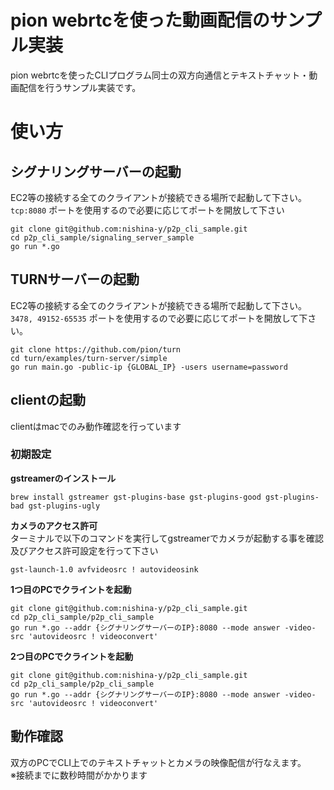 # pion webrtcを使った動画配信のサンプル実装
pion webrtcを使ったCLIプログラム同士の双方向通信とテキストチャット・動画配信を行うサンプル実装です。

# 使い方

## シグナリングサーバーの起動
EC2等の接続する全てのクライアントが接続できる場所で起動して下さい。  
`tcp:8080` ポートを使用するので必要に応じてポートを開放して下さい  
```
git clone git@github.com:nishina-y/p2p_cli_sample.git
cd p2p_cli_sample/signaling_server_sample
go run *.go
```

## TURNサーバーの起動
EC2等の接続する全てのクライアントが接続できる場所で起動して下さい。  
`3478, 49152-65535` ポートを使用するので必要に応じてポートを開放して下さい。  
```
git clone https://github.com/pion/turn
cd turn/examples/turn-server/simple
go run main.go -public-ip {GLOBAL_IP} -users username=password
```

## clientの起動
clientはmacでのみ動作確認を行っています

### 初期設定

**gstreamerのインストール**
```
brew install gstreamer gst-plugins-base gst-plugins-good gst-plugins-bad gst-plugins-ugly
```

**カメラのアクセス許可**  
ターミナルで以下のコマンドを実行してgstreamerでカメラが起動する事を確認及びアクセス許可設定を行って下さい
```
gst-launch-1.0 avfvideosrc ! autovideosink
```

**1つ目のPCでクライントを起動**
```
git clone git@github.com:nishina-y/p2p_cli_sample.git
cd p2p_cli_sample/p2p_cli_sample
go run *.go --addr {シグナリングサーバーのIP}:8080 --mode answer -video-src 'autovideosrc ! videoconvert' 
```

**2つ目のPCでクライントを起動**
```
git clone git@github.com:nishina-y/p2p_cli_sample.git
cd p2p_cli_sample/p2p_cli_sample
go run *.go --addr {シグナリングサーバーのIP}:8080 --mode answer -video-src 'autovideosrc ! videoconvert' 
```

## 動作確認
双方のPCでCLI上でのテキストチャットとカメラの映像配信が行なえます。   
※接続までに数秒時間がかかります
